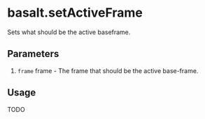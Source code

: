 # basalt.setActiveFrame

Sets what should be the active baseframe.

## Parameters

1. `frame` frame - The frame that should be the active base-frame.

## Usage

TODO